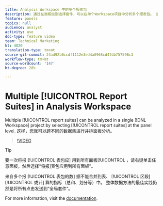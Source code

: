 ```yaml
---
title: Analysis Workspace 中的多个报表包
description: 通过在面板级别选择套件，可以在单个Workspace项目中分析多个报表包。 这样，您就可以跨不同的数据集进行并排面板分析。
feature: panels
topics: null
audience: analyst
activity: use
doc-type: feature video
team: Technical Marketing
kt: 4820
translation-type: tm+mt
source-git-commit: 24ad92b0ccdf1112e3ed4a0968cd47db757598c3
workflow-type: tm+mt
source-wordcount: '147'
ht-degree: 28%

---
```



# Multiple [!UICONTROL Report Suites] in Analysis Workspace

Multiple [!UICONTROL report suites] can be analyzed in a single [!DNL Workspace] project by selecting [!UICONTROL report suites] at the panel level. 这样，您就可以跨不同的数据集进行并排面板分析。

>[!VIDEO](https://video.tv.adobe.com/v/32843/?quality=12)

>[!TIP]
>
> 要一次将报 [!UICONTROL 表包应] 用到所有面板[!UICONTROL ，请右键单击任意面板，然后选择“将报]表包应用到所有面板”。

来自多个报 [!UICONTROL 表包的数] 据不能合并到表、 [!UICONTROL 区段][!UICONTROL 或计] 算的指标（总和、划分等）中。 整体数据方法的最佳实践仍然是将所有点击发送到“全局套件”。

For more information, visit the [documentation](https://docs.adobe.com/content/help/zh-Hans/analytics/analyze/analysis-workspace/build-workspace-project/multiple-report-suites.html).
